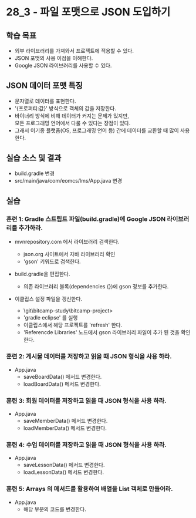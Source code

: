 # 28_3 - 파일 포맷으로 JSON 도입하기

## 학습 목표 

- 외부 라이브러리를 가져와서 프로젝트에 적용할 수 있다.
- JSON 포맷의 사용 이점을 이해한다.
- Google JSON 라이브러리를 사용할 수 있다.

## JSON 데이터 포맷 특징

- 문자열로 데이터를 표현한다.
- '{프로퍼티:값}' 방식으로 객체의 값을 저장한다.
- 바이너리 방식에 비해 데이터가 커지는 문제가 있지만,  
  모든 프로그래밍 언어에서 다룰 수 있다는 장점이 있다.
- 그래서 이기종 플랫폼(OS, 프로그래밍 언어 등) 간에 데이터를 교환할 때 많이 사용한다.

## 실습 소스 및 결과

- build.gradle 변경
- src/main/java/com/eomcs/lms/App.java 변경
  
## 실습  

### 훈련 1: Gradle 스트립트 파일(build.gradle)에 Google JSON 라이브러리를 추가하라.

- mvnrepository.com 에서 라이브러리 검색한다.
  - json.org 사이트에서 자바 라이브러리 확인
  - 'gson' 키워드로 검색한다. 

- build.gradle을 편집한다.
  - 의존 라이브러리 블록(dependencies {})에 gson 정보를 추가한다.

- 이클립스 설정 파일을 갱신한다. 
  - \git\bitcamp-study\bitcamp-project>
  - 'gradle eclipse' 를 실행
  - 이클립스에서 해당 프로젝트를 'refresh' 한다.
  - 'Referencde Libraries' 노드에서 gson 라이브러리 파일이 추가 된 것을 확인한다.
  
### 훈련 2: 게시물 데이터를 저장하고 읽을 때 JSON 형식을 사용 하라.
  
- App.java
  - saveBoardData() 메서드 변경한다. 
  - loadBoardData() 메서드 변경한다.
  
### 훈련 3: 회원 데이터를 저장하고 읽을 때 JSON 형식을 사용 하라.
  
- App.java
  - saveMemberData() 메서드 변경한다.
  - loadMemberData() 메서드 변경한다.
  
### 훈련 4: 수업 데이터를 저장하고 읽을 때 JSON 형식을 사용 하라.

- App.java
  - saveLessonData() 메서드 변경한다.
  - loadLessonData() 메서드 변경한다.
  
### 훈련 5: Arrays 의 메서드를 활용하여 배열을 List 객체로 만들어라.

- App.java
  - 해당 부분의 코드를 변경한다.
  
  